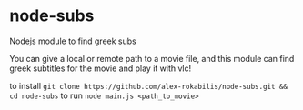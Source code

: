# node-subs
Nodejs module to find greek subs

You can give a local or remote path to a movie file, and this module can find greek subtitles for the movie and play it with vlc!

to install 
`git clone https://github.com/alex-rokabilis/node-subs.git && cd node-subs`
to run 
`node main.js <path_to_movie>`
